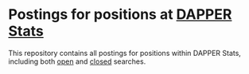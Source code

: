 # Postings for positions at [DAPPER Stats](https://www.dapperstats.com)

This repository contains all postings for positions within DAPPER Stats, including both [open](https://github.com/dapperstats/job_postings/tree/master/Open) and [closed](https://github.com/dapperstats/job_postings/tree/master/Closed) searches.
